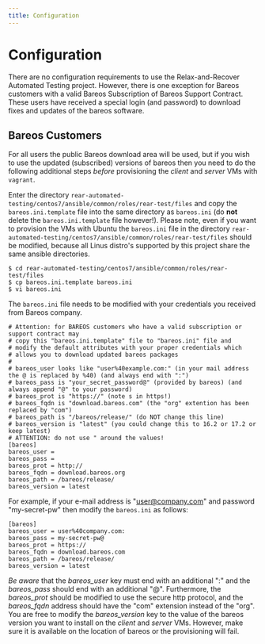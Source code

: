 ```yaml
---
title: Configuration
---
```


# Configuration

There are no configuration requirements to use the Relax-and-Recover Automated Testing project. However, there is one exception for Bareos customers with a valid Bareos Subscription of Bareos Support Contract. These users have received a special login (and password) to download fixes and updates of the bareos software.

## Bareos Customers

For all users the public Bareos download area will be used, but if you wish to use the updated (subscribed) versions of bareos then you need to do the following additional steps *before* provisioning the *client* and *server* VMs with `vagrant`.

Enter the directory `rear-automated-testing/centos7/ansible/common/roles/rear-test/files` and copy the `bareos.ini.template` file into the same directory as `bareos.ini` (do **not** delete the `bareos.ini.template` file however!).
Please note, even if you want to provision the VMs with Ubuntu the `bareos.ini` file in the directory `rear-automated-testing/centos7/ansible/common/roles/rear-test/files` should be modified, because all Linus distro's supported by this project share the same ansible directories.

    $ cd rear-automated-testing/centos7/ansible/common/roles/rear-test/files
    $ cp bareos.ini.template bareos.ini
    $ vi bareos.ini

The `bareos.ini` file needs to be modified with your credentials you received from Bareos company.

    # Attention: for BAREOS customers who have a valid subscription or support contract may
    # copy this "bareos.ini.template" file to "bareos.ini" file and
    # modify the default attributes with your proper credentials which
    # allows you to download updated bareos packages
    #
    # bareos_user looks like "user%40example.com:" (in your mail address the @ is replaced by %40) (and always end with ":")
    # bareos_pass is "your_secret_password@" (provided by bareos) (and always append "@" to your password)
    # bareos_prot is "https://" (note s in https!)
    # bareos_fqdn is "download.bareos.com" (the "org" extention has been replaced by "com") 
    # bareos_path is "/bareos/release/" (do NOT change this line)
    # bareos_version is "latest" (you could change this to 16.2 or 17.2 or keep latest)
    # ATTENTION: do not use " around the values!
    [bareos]
    bareos_user =
    bareos_pass =
    bareos_prot = http://
    bareos_fqdn = download.bareos.org
    bareos_path = /bareos/release/
    bareos_version = latest


For example, if your e-mail address is "user@company.com" and password "my-secret-pw" then modify the `bareos.ini` as follows:


    [bareos]
    bareos_user = user%40company.com:
    bareos_pass = my-secret-pw@
    bareos_prot = https://
    bareos_fqdn = download.bareos.com
    bareos_path = /bareos/release/
    bareos_version = latest

*Be aware* that the *bareos_user* key must end with an additional ":" and the *bareos_pass* should end with an additional "@". Furthermore, the *bareos_prot* should be modified to use the secure http protocol, and the *bareos_fqdn* address should have the "com" extension instead of the "org".
You are free to modify the *bareos_version* key to the value of the bareos version you want to install on the *client* and *server* VMs. However, make sure it is available on the location of bareos or the provisioning will fail.
